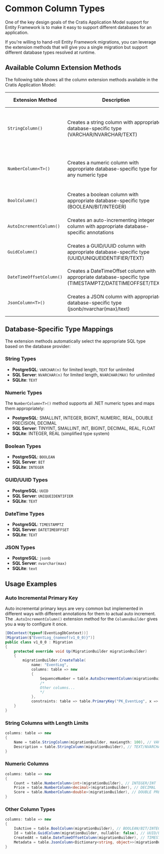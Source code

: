 # Common Column Types

One of the key design goals of the Cratis Application Model support for Entity Framework is to make it easy to support
different databases for an application.

If you're willing to hand-roll Entity Framework migrations, you can leverage the extension methods that will give you
a single migration but support different database types resolved at runtime.

## Available Column Extension Methods

The following table shows all the column extension methods available in the Cratis Application Model:

| Extension Method | Description | Supported Types | Parameters |
|------------------|-------------|-----------------|------------|
| `StringColumn()` | Creates a string column with appropriate database-specific type (VARCHAR/NVARCHAR/TEXT) | string | `maxLength` (int?, optional), `nullable` (bool, default: true) |
| `NumberColumn<T>()` | Creates a numeric column with appropriate database-specific type for any numeric type | char, byte, sbyte, short, ushort, int, uint, long, ulong, float, double, decimal | `nullable` (bool, default: true) |
| `BoolColumn()` | Creates a boolean column with appropriate database-specific type (BOOLEAN/BIT/INTEGER) | bool | `nullable` (bool, default: true) |
| `AutoIncrementColumn()` | Creates an auto-incrementing integer column with appropriate database-specific annotations | int | None (always non-nullable) |
| `GuidColumn()` | Creates a GUID/UUID column with appropriate database-specific type (UUID/UNIQUEIDENTIFIER/TEXT) | Guid | `nullable` (bool, default: true) |
| `DateTimeOffsetColumn()` | Creates a DateTimeOffset column with appropriate database-specific type (TIMESTAMPTZ/DATETIMEOFFSET/TEXT) | DateTimeOffset | `nullable` (bool, default: true) |
| `JsonColumn<T>()` | Creates a JSON column with appropriate database-specific type (jsonb/nvarchar(max)/text) | Any type | None (always non-nullable) |

## Database-Specific Type Mappings

The extension methods automatically select the appropriate SQL type based on the database provider:

### String Types

- **PostgreSQL**: `VARCHAR(n)` for limited length, `TEXT` for unlimited
- **SQL Server**: `NVARCHAR(n)` for limited length, `NVARCHAR(MAX)` for unlimited  
- **SQLite**: `TEXT`

### Numeric Types

The `NumberColumn<T>()` method supports all .NET numeric types and maps them appropriately:

- **PostgreSQL**: SMALLINT, INTEGER, BIGINT, NUMERIC, REAL, DOUBLE PRECISION, DECIMAL
- **SQL Server**: TINYINT, SMALLINT, INT, BIGINT, DECIMAL, REAL, FLOAT
- **SQLite**: INTEGER, REAL (simplified type system)

### Boolean Types

- **PostgreSQL**: `BOOLEAN`
- **SQL Server**: `BIT`
- **SQLite**: `INTEGER`

### GUID/UUID Types

- **PostgreSQL**: `UUID`
- **SQL Server**: `UNIQUEIDENTIFIER`
- **SQLite**: `TEXT`

### DateTime Types

- **PostgreSQL**: `TIMESTAMPTZ`
- **SQL Server**: `DATETIMEOFFSET`
- **SQLite**: `TEXT`

### JSON Types

- **PostgreSQL**: `jsonb`
- **SQL Server**: `nvarchar(max)`
- **SQLite**: `text`

## Usage Examples

### Auto Incremental Primary Key

Auto incremental primary keys are very common but implemented in different ways with different annotations for them to
actual auto increment. The `.AutoIncrementColumn()` extension method for the `ColumnsBuilder` gives you a way to configure
it once.

```csharp
[DbContext(typeof(EventLogDbContext))]
[Migration($"EventLog_{nameof(v1_0_0)}")]
public class v1_0_0 : Migration
{
    protected override void Up(MigrationBuilder migrationBuilder)
    {
        migrationBuilder.CreateTable(
            name: "EventLog",
            columns: table => new
            {
                SequenceNumber = table.AutoIncrementColumn(migrationBuilder), // Creates an auto increment column
                /*
                Other columns...
                */
            },
            constraints: table => table.PrimaryKey("PK_EventLog", x => x.SequenceNumber));
    }
}
```

### String Columns with Length Limits

```csharp
columns: table => new
{
    Name = table.StringColumn(migrationBuilder, maxLength: 100), // VARCHAR(100)/NVARCHAR(100)
    Description = table.StringColumn(migrationBuilder), // TEXT/NVARCHAR(MAX)
}
```

### Numeric Columns

```csharp
columns: table => new
{
    Count = table.NumberColumn<int>(migrationBuilder), // INTEGER/INT
    Price = table.NumberColumn<decimal>(migrationBuilder), // DECIMAL
    Score = table.NumberColumn<double>(migrationBuilder), // DOUBLE PRECISION/FLOAT/REAL
}
```

### Other Column Types

```csharp
columns: table => new
{
    IsActive = table.BoolColumn(migrationBuilder), // BOOLEAN/BIT/INTEGER
    Id = table.GuidColumn(migrationBuilder, nullable: false), // UUID/UNIQUEIDENTIFIER/TEXT
    CreatedAt = table.DateTimeOffsetColumn(migrationBuilder), // TIMESTAMPTZ/DATETIMEOFFSET/TEXT
    Metadata = table.JsonColumn<Dictionary<string, object>>(migrationBuilder), // jsonb/nvarchar(max)/text
}
```
